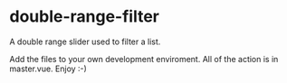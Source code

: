 # double-range-filter
A double range slider used to filter a list.

Add the files to your own development enviroment.
All of the action is in master.vue.
Enjoy :-)

